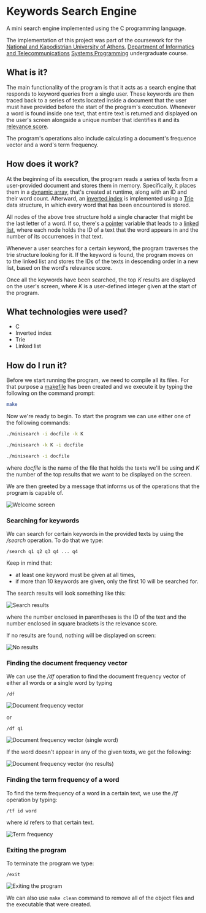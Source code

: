 # Keywords Search Engine

A mini search engine implemented using the C programming language. 

The implementation of this project was part of the coursework for the [National and Kapodistrian University of Athens](https://en.uoa.gr/), [Department of Informatics and Telecommunications](https://www.di.uoa.gr/en) [Systems Programming](http://cgi.di.uoa.gr/~antoulas/k24/) undergraduate course.

## What is it?

The main functionality of the program is that it acts as a search engine that responds to keyword queries from a single user. These keywords are then traced back to a series of texts located inside a document that the user must have provided before the start of the program's execution. Whenever a word is found inside one text, that entire text is returned and displayed on the user's screen alongside a unique number that identifies it and its [relevance score](https://en.wikipedia.org/wiki/Okapi_BM25).

The program's operations also include calculating a document's frequence vector and a word's term frequency.

## How does it work?

At the beginning of its execution, the program reads a series of texts from a user-provided document and stores them in memory. Specifically, it places them in a [dynamic array](https://en.wikipedia.org/wiki/Dynamic_array), that's created at runtime, along with an ID and their word count. Afterward, an [inverted index](https://en.wikipedia.org/wiki/Inverted_index) is implemented using a [Trie](https://en.wikipedia.org/wiki/Trie) data structure, in which every word that has been encountered is stored. 

All nodes of the above tree structure hold a single character that might be the last letter of a word. If so, there's a [pointer](https://en.wikipedia.org/wiki/Pointer_(computer_programming)) variable that leads to a [linked list](https://en.wikipedia.org/wiki/Linked_list), where each node holds the ID of a text that the word appears in and the number of its occurrences in that text.

Whenever a user searches for a certain keyword, the program traverses the trie structure looking for it. If the keyword is found, the program moves on to the linked list and stores the IDs of the texts in descending order in a new list, based on the word's relevance score.

Once all the keywords have been searched, the top *K* results are displayed on the user's screen, where *K* is a user-defined integer given at the start of the program.

## What technologies were used?

- C
- Inverted index
- Trie
- Linked list

## How do I run it?

Before we start running the program, we need to compile all its files. For that purpose a [makefile](https://en.wikipedia.org/wiki/Makefile) has been created and we execute it by typing the following on the command prompt:

```bash
make
```

 Now we're ready to begin. To start the program we can use either one of the following commands:

```bash
./minisearch -i docfile -k K
```

```bash
./minisearch -k K -i docfile
```

```bash
./minisearch -i docfile
```

where *docfile* is the name of the file that holds the texts we'll be using and *K* the number of the top results that we want to be displayed on the screen.

We are then greeted by a message that informs us of the operations that the program is capable of.

![Welcome screen](https://github.com/frinipanteliadi/Keywords-Search-Engine/blob/master/Images/Welcome%20screen.png)

### Searching for keywords

We can search for certain keywords in the provided texts by using the */search* operation. To do that we type:

```
/search q1 q2 q3 q4 ... q4
```

Keep in mind that:

- at least one keyword must be given at all times,
- if more than 10 keywords are given, only the first 10 will be searched for. 



The search results will look something like this:

![Search results](https://github.com/frinipanteliadi/Keywords-Search-Engine/blob/master/Images/Search%20results.png)

where the number enclosed in parentheses is the ID of the text and the number enclosed in square brackets is the relevance score.

If no results are found, nothing will be displayed on screen:

![No results](https://github.com/frinipanteliadi/Keywords-Search-Engine/blob/master/Images/No%20results.png)

### Finding the document frequency vector

We can use the */df* operation to find the document frequency vector of either all words or a single word by typing

```
/df
```

![Document frequency vector](https://github.com/frinipanteliadi/Keywords-Search-Engine/blob/master/Images/Document%20frequency%20vector.png)

or

```
/df q1
```

![Document frequency vector (single word)](https://github.com/frinipanteliadi/Keywords-Search-Engine/blob/master/Images/Document%20frequency%20vector%20(single%20word).png)

If the word doesn't appear in any of the given texts, we get the following:

![Document frequency vector (no results)](https://github.com/frinipanteliadi/Keywords-Search-Engine/blob/master/Images/Document%20frequency%20vector%20(no%20results).png)

### Finding the term frequency of a word

To find the term frequency of a word in a certain text, we use the */tf* operation by typing:

```
/tf id word
```

where *id* refers to that certain text.

![Term frequency](https://github.com/frinipanteliadi/Keywords-Search-Engine/blob/master/Images/Term%20frequency.png)

### Exiting the program

To terminate the program we type:

```
/exit
```

![Exiting the program](https://github.com/frinipanteliadi/Keywords-Search-Engine/blob/master/Images/exit.png)



We can also use `make clean` command to remove all of the object files and the executable that were created.